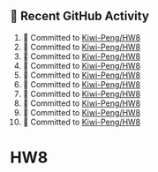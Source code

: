 ## 🧭 Recent GitHub Activity
<!--START_SECTION:activity-->
1. 📝 Committed to [Kiwi-Peng/HW8](https://github.com/Kiwi-Peng/HW8/commit/39c036994281fb09433bf53170d4a96d54f034f6)
2. 📝 Committed to [Kiwi-Peng/HW8](https://github.com/Kiwi-Peng/HW8/commit/1fa2561c066de9caa115c28c239749520e08f65b)
3. 📝 Committed to [Kiwi-Peng/HW8](https://github.com/Kiwi-Peng/HW8/commit/9f2fbe260821fcaca5012d5404f785dba75bfeff)
4. 📝 Committed to [Kiwi-Peng/HW8](https://github.com/Kiwi-Peng/HW8/commit/ba7755dde0cab814dc1c0ed5f7b231d666ceb456)
5. 📝 Committed to [Kiwi-Peng/HW8](https://github.com/Kiwi-Peng/HW8/commit/46a6b26c038f66e1d64f3f15364279a473b7f854)
6. 📝 Committed to [Kiwi-Peng/HW8](https://github.com/Kiwi-Peng/HW8/commit/aa23a319a2ce80bd45e0d93b8945eb69e5909414)
7. 📝 Committed to [Kiwi-Peng/HW8](https://github.com/Kiwi-Peng/HW8/commit/bbeb34de31e0092baa681e0ff18230394063f686)
8. 📝 Committed to [Kiwi-Peng/HW8](https://github.com/Kiwi-Peng/HW8/commit/6439261f9324680ce3225250c530c415c646ba55)
9. 📝 Committed to [Kiwi-Peng/HW8](https://github.com/Kiwi-Peng/HW8/commit/f358677d3556e69121572dc0c895741d78169af2)
10. 📝 Committed to [Kiwi-Peng/HW8](https://github.com/Kiwi-Peng/HW8/commit/08e1b91d76c5e85c76e9c60359669632a5e122b1)
<!--END_SECTION:activity-->
# HW8
